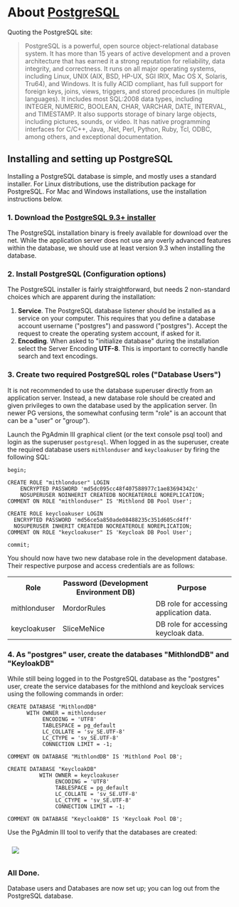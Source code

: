 # About [PostgreSQL](http://www.postgres.org)

Quoting the PostgreSQL site:

> PostgreSQL is a powerful, open source object-relational database system.
> It has more than 15 years of active development and a proven architecture that has earned it a strong reputation for
> reliability, data integrity, and correctness. It runs on all major operating systems, including Linux,
> UNIX (AIX, BSD, HP-UX, SGI IRIX, Mac OS X, Solaris, Tru64), and Windows. It is fully ACID compliant, has full
> support for foreign keys, joins, views, triggers, and stored procedures (in multiple languages).
> It includes most SQL:2008 data types, including INTEGER, NUMERIC, BOOLEAN, CHAR, VARCHAR, DATE, INTERVAL, and
> TIMESTAMP. It also supports storage of binary large objects, including pictures, sounds, or video.
> It has native programming interfaces for C/C++, Java, .Net, Perl, Python, Ruby, Tcl, ODBC, among others, and
> exceptional documentation.

## Installing and setting up PostgreSQL

Installing a PostgreSQL database is simple, and mostly uses a standard installer.
For Linux distributions, use the distribution package for PostgreSQL.
For Mac and Windows installations, use the installation instructions below.

### 1. Download the [PostgreSQL 9.3+ installer](http://www.postgresql.org/download/)

The PostgreSQL installation binary is freely available for download over the net.
While the application server does not use any overly advanced features within the database, we 
should use at least version 9.3 when installing the database.

### 2. Install PostgreSQL (Configuration options)

The PostgreSQL installer is fairly straightforward, but needs 2 non-standard choices which are apparent
during the installation:

1. **Service**. The PostgreSQL database listener should be installed as a service on your computer.
   This requires that you define a database account username ("postgres") and password ("postgres").
   Accept the request to create the operating system account, if asked for it.
2. **Encoding**. When asked to "initialize database" during the installation select the Server 
   Encoding **UTF-8**. This is important to correctly handle search and text encodings.

### 3. Create two required PostgreSQL roles ("Database Users")

It is not recommended to use the database superuser directly from an application server.
Instead, a new database role should be created and given privileges to own the database 
used by the application server. (In newer PG versions, the somewhat confusing term "role" 
is an account that can be a "user" or "group").

Launch the PgAdmin III graphical client (or the text console psql tool) and login as
the superuser `postgresql`. When logged in as the superuser, create the required database 
users `mithlonduser` and `keycloakuser` by firing the following SQL:

    begin;
    
    CREATE ROLE "mithlonduser" LOGIN
        ENCRYPTED PASSWORD 'md5dc095cc48f407588977c1ae83694342c'
        NOSUPERUSER NOINHERIT CREATEDB NOCREATEROLE NOREPLICATION;
    COMMENT ON ROLE "mithlonduser" IS 'Mithlond DB Pool User';
    
    CREATE ROLE keycloakuser LOGIN
      ENCRYPTED PASSWORD 'md56ce5a850ade08488235c351d605cd4ff'
      NOSUPERUSER INHERIT CREATEDB NOCREATEROLE NOREPLICATION;
    COMMENT ON ROLE "keycloakuser" IS 'Keycloak DB Pool User';
    
    commit;

You should now have two new database role in the development database.
Their respective purpose and access credentials are as follows:

<table>
    <tr>
        <th>Role</th>
        <th>Password (Development Environment DB)</th>
        <th>Purpose</th>
    </tr>
    <tr>
        <td>mithlonduser</td>
        <td>MordorRules</td>
        <td>DB role for accessing application data.</td>
    </tr>
    <tr>
        <td>keycloakuser</td>
        <td>SliceMeNice</td>
        <td>DB role for accessing keycloak data.</td>
    </tr>    
</table>       

### 4. As "postgres" user, create the databases "MithlondDB" and "KeyloakDB"

While still being logged in to the PostgreSQL database as the "postgres" user, create the 
service databases for the mithlond and keycloak services using the following commands in order:

    CREATE DATABASE "MithlondDB"
          WITH OWNER = mithlonduser
               ENCODING = 'UTF8'
               TABLESPACE = pg_default
               LC_COLLATE = 'sv_SE.UTF-8'
               LC_CTYPE = 'sv_SE.UTF-8'
               CONNECTION LIMIT = -1;
    
    COMMENT ON DATABASE "MithlondDB" IS 'Mithlond Pool DB';
    
    CREATE DATABASE "KeycloakDB"
              WITH OWNER = keycloakuser
                   ENCODING = 'UTF8'
                   TABLESPACE = pg_default
                   LC_COLLATE = 'sv_SE.UTF-8'
                   LC_CTYPE = 'sv_SE.UTF-8'
                   CONNECTION LIMIT = -1;
        
    COMMENT ON DATABASE "KeycloakDB" IS 'Keycloak Pool DB';

Use the PgAdmin III tool to verify that the databases are created:

<img src="../images/service_databases.png" style="margin:10px;" altText="Service Databases"/>

### All Done.
  
Database users and Databases are now set up; you can log out from the PostgreSQL database.